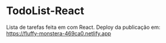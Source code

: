 # TodoList-React
Lista de tarefas feita em com React.
Deploy da publicação em: https://fluffy-monstera-469ca0.netlify.app
